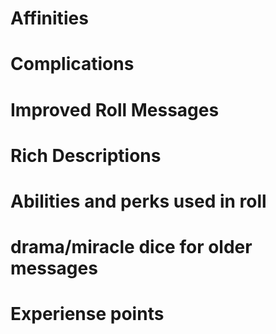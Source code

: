 # Affinities
# Complications
# Improved Roll Messages
# Rich Descriptions
# Abilities and perks used in roll
# drama/miracle dice for older messages
# Experiense points
